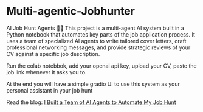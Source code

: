 # Multi-agentic-Jobhunter

AI Job Hunt Agents 🤖💼
This project is a multi-agent AI system built in a Python notebook that automates key parts of the job application process. It uses a team of specialized AI agents to write tailored cover letters, craft professional networking messages, and provide strategic reviews of your CV against a specific job description.

Run the colab notebbok, add your openai api key, upload your CV, paste the job link whenever it asks you to.

At the end you will have a simple gradio UI to use this system as your personal assistant in your job hunt

Read the blog: [I Built a Team of AI Agents to Automate My Job Hunt](https://kaifkohari10.medium.com/i-built-a-team-of-ai-agents-to-automate-my-job-hunt-9f210c8a20b2)


